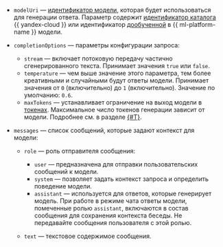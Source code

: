 * `modelUri` — [идентификатор модели](../../../yandexgpt/concepts/models.md), которая будет использоваться для генерации ответа. Параметр содержит [идентификатор каталога](../../../resource-manager/operations/folder/get-id.md) {{ yandex-cloud }} или идентификатор [дообученной](../../../yandexgpt/tutorials/yagpt-tuning.md) в {{ ml-platform-name }} модели.
* `completionOptions` — параметры конфигурации запроса:

  * `stream` — включает потоковую передачу частично сгенерированного текста. Принимает значения `true` или `false`.
  * `temperature` — чем выше значение этого параметра, тем более креативными и случайными будут ответы модели. Принимает значения от `0` (включительно) до `1` (включительно). Значение по умолчанию: `0.6`.
  * `maxTokens` — устанавливает ограничение на выход модели в [токенах](../../../yandexgpt/concepts/tokens.md). Максимальное число токенов генерации зависит от модели. Подробнее см. в разделе [{#T}](../../../yandexgpt/concepts/limits.md).

* `messages` — список сообщений, которые задают контекст для модели:

  * `role` — роль отправителя сообщения:

    * `user` — предназначена для отправки пользовательских сообщений к модели.
    * `system` — позволяет задать контекст запроса и определить поведение модели.
    * `assistant` — используется для ответов, которые генерирует модель. При работе в режиме чата ответы модели, помеченные ролью `assistant`, включаются в состав сообщения для сохранения контекста беседы. Не передавайте сообщения пользователя с этой ролью.

  * `text` — текстовое содержимое сообщения.